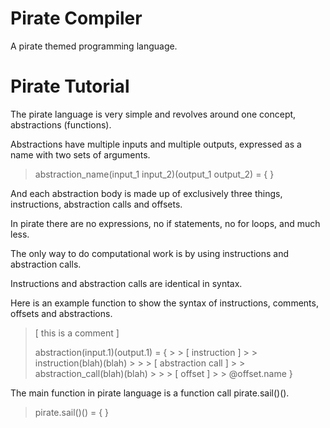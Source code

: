 # Pirate Compiler

A pirate themed programming language.

# Pirate Tutorial

The pirate language is very simple and revolves around one concept, abstractions (functions).

Abstractions have multiple inputs and multiple outputs, expressed as a name with two sets of arguments.

> abstraction_name(input_1 input_2)(output_1 output_2) = {  }

And each abstraction body is made up of exclusively three things, instructions, abstraction calls and offsets.

In pirate there are no expressions, no if statements, no for loops, and much less.

The only way to do computational work is by using instructions and abstraction calls.

Instructions and abstraction calls are identical in syntax.

Here is an example function to show the syntax of instructions, comments, offsets and abstractions.

> [ this is a comment ]
>
> abstraction(input.1)(output.1) = \{
    >
    > [ instruction ]
    >
    > instruction(blah)(blah)
    >
    >
    > [ abstraction call ]
    >
    > abstraction_call(blah)(blah)
    >
    >
    > [ offset ]
    >
    > @offset.name
> \}

The main function in pirate language is a function call pirate.sail()().

> pirate.sail()() = {  }
